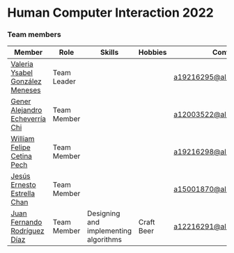 <h1>Human Computer Interaction 2022</h1>
<h3>Team members</h3>
<table>
  <thead>
    <tr>
      <th>Member</th>
      <th>Role</th>
      <th>Skills</th>
      <th>Hobbies</th>
      <th>Contact</th>
    </tr>
  </thead>
  <tbody>
    <tr>
      <td><a href="">Valeria Ysabel González Meneses</a></td>
      <td>Team Leader</td>
      <td></td>
      <td></td>
      <td><a href="mailto:a19216295@alumnos.uady.mx">a19216295@alumnos.uady.mx</a></td>
    </tr>
    <tr>
      <td><a href="https://github.com/GenerEcheverria">Gener Alejandro Echeverría Chi</a></td>
      <td>Team Member</td>
      <td></td>
      <td></td>
      <td><a href="mailto:a12003522@alumnos.uady.mx">a12003522@alumnos.uady.mx</a></td>
    </tr>
    <tr>
      <td><a href="">William Felipe Cetina Pech</a></td>
      <td>Team Member</td>
      <td></td>
      <td></td>
      <td><a href="mailto:a19216298@alumnos.uady.mx">a19216298@alumnos.uady.mx</a></td>
    </tr>
     <tr>
      <td><a href="">Jesús Ernesto Estrella Chan</a></td>
      <td>Team Member</td>
      <td></td>
      <td></td>
       <td><a href="mailto:a15001870@alumnos.uady.mx">a15001870@alumnos.uady.mx</a></td>
    </tr>     
     <tr>
      <td><a href="https://github.com/jfer1990">Juan Fernando Rodríguez Díaz</a></td>
      <td>Team Member</td>
      <td>Designing and implementing algorithms</td>
      <td>Craft Beer</td>
       <td><a href="mailto:a12216291@alumnos.uady.mx">a12216291@alumnos.uady.mx</a></td>
    </tr>
  </tbody>
  </table>
